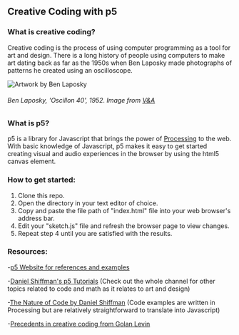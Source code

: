 ## Creative Coding with p5

### What is creative coding?
Creative coding is the process of using computer programming as a tool for art and design. There is a long history of people using computers to make art dating back as far as the 1950s when Ben Laposky made photographs of patterns he created using an oscilloscope.

![Artwork by Ben Laposky](http://www.vam.ac.uk/__data/assets/image/0019/211816/58360-large.jpg "Artwork by Ben Laposky")

###### Ben Laposky, 'Oscillon 40', 1952. Image from [V&A](http://www.vam.ac.uk/content/articles/a/computer-art-history/)

### What is p5?
p5 is a library for Javascript that brings the power of [Processing](https://processing.org/) to the web. With basic knowledge of Javascript, p5 makes it easy to get started creating visual and audio experiences in the browser by using the html5 canvas element.

### How to get started:
1. Clone this repo.
2. Open the directory in your text editor of choice.
3. Copy and paste the file path of "index.html" file into your web browser's address bar.
4. Edit your "sketch.js" file and refresh the browser page to view changes.
5. Repeat step 4 until you are satisfied with the results.

### Resources:
-[p5 Website for references and examples](https://p5js.org/)

-[Daniel Shiffman's p5 Tutorials](https://www.youtube.com/user/shiffman/playlists?sort=dd&view=50&shelf_id=14) (Check out the whole channel for other topics related to code and math as it relates to art and design)

-[The Nature of Code by Daniel Shiffman](http://natureofcode.com/) (Code examples are written in Processing but are relatively straightforward to translate into Javascript)

-[Precedents in creative coding from Golan Levin](http://cmuems.com/2016/60212/lectures/lecture-09-09a/)
